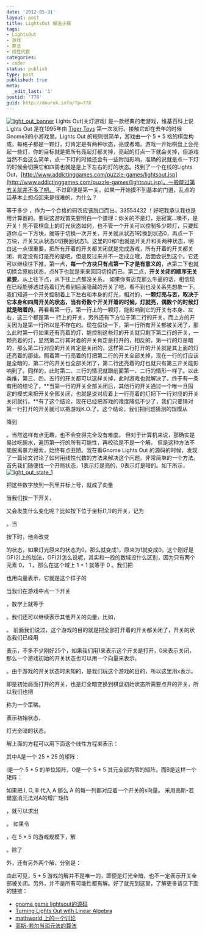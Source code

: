 ```yaml
---
date: '2012-05-31'
layout: post
title: LightsOut 解法小探
tags:
- LightsOut
- 游戏
- 算法
- 线性代数
categories:
- coder
status: publish
type: post
published: true
meta:
  _edit_last: '1'
postid: '778'
guid: http://dourok.info/?p=778
---
```

[![](http://dourok.info/wp-content/uploads/2012/05/light_out_banner.png "light_out_banner")](http://dourok.info/wp-content/uploads/2012/05/light_out_banner.png)
Lights Out(关灯游戏) 是一款经典的老游戏，维基百科上说Lights Out
是在1995年由 [Tiger
Toys](https://en.wikipedia.org/wiki/Tiger_Toys "Tiger Toys") 第一次发行。接触它却在去年的时候Gnome3的小游戏里。Lights
Out 的规则很简单，游戏由一个 5 \* 5
格的棋盘构成，每格子都是一颗灯，灯肯定是有两种状态，亮或者暗。游戏一开始棋盘上会亮起一些灯，你的目标就是把所有亮起灯都关掉，亮起的灯点一下就会关掉，但游戏当然不会这么简单，点一下灯的时候还会有一些附加影响，准确的说就是点一下灯的时候会切换它和四周也就是是上下左右的灯的状态。找到了一个在线的Lights
Out，[http://www.addictinggames.com/puzzle-games/lightsout.jsp](http://www.addictinggames.com/puzzle-games/lightsout.jsp)。一般能过第五关就差不多了吧。
不过即便是第一关，如果一开始摸不到基本的门道，乱点的话基本上想点回来是很难的，为什么？

等于多少 ，作为一个合格的码农应该脱口而出，33554432
！好吧我承认我也是用计算器的。要玩这游戏首先要明白一个道理：你关的不是灯，是寂寞…噢不，是开关！先不管棋盘上的灯光状态如何，也不管一个开关可以控制多少颗灯，只要知道你点一下方块，就等于切换一次开关，开关就从状态1转换到状态0，再点一下方块，开关又从状态0切换回状态1。这里的0和1也就是开关开和关两种状态，明白这一点很重要，把所有开着的开关都关闭就是完成游戏，所有开着的开关都关闭，肯定没有灯是亮的是吧，但是反过来并不一定成立哦，后面会说到这个。它还可以继续往下推，第一点，**每一个方块只有点第一下才是有意义的**，点第二下也就切换会原始状态，点N下也就是来来回回切换而已。第二点，**开关关闭的顺序无关紧要**。从上往下点，从下往上点都没关系。
如果你有迈克那么牛逼的话，相信现在已经能够透过亮着灯光看到后面隐藏的开关了吧，看不到也没关系先想象一下。我们知道一个开关控制着上下左右和本身的灯光，相对的，**一颗灯亮与否，取决于它本身和四周开关的状态，当有奇数个开关开着的时候，灯就亮，偶数个的时候灯就是暗着的**。再看看第一行，第一行上的一颗灯，能影响到它的开关有本身、左右，这三个都是第一
行上的开关，另外还有下方位于第二行的开关，而上方的开关因为是第一行所以是不存在的。现在假设一下，第一行所有开关都被关闭了，那么此时第一行如果还有亮着的灯，能控制这些灯的开关就只剩下第二行的开关，一颗亮着的灯，显然第二行其对着的开关肯定是打开的，相反的，第一行的灯是暗的，那么第二行对应的开关肯定是关闭的，这样第二行打开的开关就是其上面的灯还亮着的那些。照着第一行亮着的灯把第二行的开关全部关掉，现在一行的灯应该是全暗的，第二行的开关也全部关闭了，第二行还亮着的灯也就只有第三开关能影响到了。同样的，此时第二、三行的情况就跟前面第一、二行的情形一样了。以此类推，第三、四、五行的开关都可以这样关掉，此时游戏也就解决了。终于有一条有用的结论了，**当第一行的开关全部关闭后，其他行的开关通过一个唯一且固定的模式来把开关全部关闭，也就是说对应着上一行亮着的灯把下一行对应的开关关闭就行。**有了这个结论，现在已经把游戏的难度降低不少了，我们只要猜对第一行打开的开关就可以把游戏K.O.了。这个结论，我们把问题猜测的规模从

降到

。当然这样有点无趣，也不会变得完全没有难度。
但对于计算机来说，那确实是易过吃碗水，遍历第一行的所有可能性，再校验是不是一个解。
但是这种方法不能脱离暴力搜索，始终有点丑陋。我在看Gnome Lights Out
的源码的时候，发现了一篇论文讨论了如何用线性代数的方法来解决这个问题。非常简单的一个方法。
首先我们随便找一个开局状态，1表示灯是亮的，0表示灯是暗的。如下所示，
[![](http://dourok.info/wp-content/uploads/2012/05/light_out_state_1.png "light_out_state_1")](http://dourok.info/wp-content/uploads/2012/05/light_out_state_1.png)

把这些数字放到一列里并标上号，就成了向量

当我们按一下开关，

又会发生什么变化呢？比如按下位于坐标(1,1)的开关，记为

。当

按下时，他会改变

的状态，如果灯光原来的状态为0，那么就变成1，原来为1就变成0。这个刚好是GF(2)上的加法，GF(2)怎么说呢，其实和一般的数域没什么区别，因为只有两个元素
0， 1 。那么在这个域上 1 + 1 就等于 0 。我们把

也用向量表示，它就是这个样子的

当我们在游戏中点一下开关

，数学上就等于

。我们还可以继续表示其他开关的向量，比如，

。
前面我们说过，这个游戏的目的就是把全部打开着的开关都关闭了，开关的状态我们已经用

表示，不多不少刚好25个，如果我们用1来表示这个开关是打开，0来表示关闭，那么一个游戏初始的开关状态也可以用一个向量来表示，

。由于游戏的开关状态时未知的，是我们玩这个游戏的目的，所以这里用x表示。

即是初始局面打开的开关，也是灯全暗变换到棋盘初始状态所需要点开的开关，所以我们也把

称为一个策略。

表示初始状态，

灯光全暗的状态。

解上面的方程可以用下面这个线性方程来表示：

其中A是一个 25 \* 25 的矩阵：

I是一个 5 \* 5 的单位矩阵，O是一个 5 \* 5
其元全部为零的矩阵。而B是这样一个矩阵：

如果把 I, O, B 代入 A 那么 A 的每一列都对应着一个开关的s向量。
采用高斯-若爾當消元法对A的增广矩阵

，就可以求出

。 如果令

，在 5 \* 5 的游戏规模下，解

。除了 

外，还有另外两个解，分别是：

由此可见，5 \* 5
游戏的解并不是唯一的，即便是灯光全暗，也不一定表示开关全部被关闭。另外，并不是所有可能性都有解。好了就先到这里，了解更多请见下面的链接：

-   [gnome game
    lightsout的源码](http://git.gnome.org/browse/gnome-games/tree/lightsoff)
-   [Turning Lights Out with Linear
    Algebra](www.math.ksu.edu/~dmaldona/math551/lights_out.pdf)
-   [mathworld
    上的一个讨论](http://mathworld.wolfram.com/LightsOutPuzzle.html)
-   [高斯-若尔当消元法的算法](http://www.cnblogs.com/pegasus/archive/2011/07/31/2123195.html)
